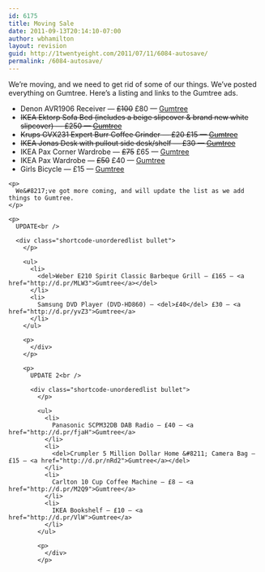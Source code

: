 ```yaml
---
id: 6175
title: Moving Sale
date: 2011-09-13T20:14:10-07:00
author: wbhamilton
layout: revision
guid: http://1twentyeight.com/2011/07/11/6084-autosave/
permalink: /6084-autosave/
---
```

We&#8217;re moving, and we need to get rid of some of our things. We&#8217;ve posted everything on Gumtree. Here&#8217;s a listing and links to the Gumtree ads.

<div class="shortcode-unorderedlist bullet">
  </p> 
  
  <ul>
    <li>
      Denon AVR1906 Receiver — <del>£100</del> £80 — <a title="Receiver" href="http://d.pr/LZwI">Gumtree</a>
    </li>
    <li>
      <del>IKEA Ektorp Sofa Bed (includes a beige slipcover & brand new white slipcover) — £250 — <a title="Sofa" href="http://d.pr/ZZev">Gumtree</a></del>
    </li>
    <li>
      <del>Krups GVX231 Expert Burr Coffee Grinder — £20 £15 — <a title="Coffee Grinder" href="http://d.pr/TYKh">Gumtree</a></del>
    </li>
    <li>
      <del>IKEA Jonas Desk with pullout side desk/shelf — £30 — <a title="Desk" href="http://d.pr/6YUq">Gumtree</a></del>
    </li>
    <li>
      IKEA Pax Corner Wardrobe — <del>£75</del> £65 — <a title="Wardrobe" href="http://d.pr/z7ws">Gumtree</a>
    </li>
    <li>
      IKEA Pax Wardrobe — <del>£50</del> £40 — <a title="Wardrobe" href="http://d.pr/J9ny">Gumtree</a>
    </li>
    <li>
      Girls Bicycle — £15 — <a title="Bicycle" href="http://d.pr/nv1E">Gumtree</a>
    </li>
  </ul>
  
  <p>
    </div> 
    
    <p>
      We&#8217;ve got more coming, and will update the list as we add things to Gumtree.
    </p>
    
    <p>
      UPDATE<br /> 
      
      <div class="shortcode-unorderedlist bullet">
        </p> 
        
        <ul>
          <li>
            <del>Weber E210 Spirit Classic Barbeque Grill — £165 — <a href="http://d.pr/MLW3">Gumtree</a></del>
          </li>
          <li>
            Samsung DVD Player (DVD-HD860) — <del>£40</del> £30 — <a href="http://d.pr/yvZ3">Gumtree</a>
          </li>
        </ul>
        
        <p>
          </div>
        </p>
        
        <p>
          UPDATE 2<br /> 
          
          <div class="shortcode-unorderedlist bullet">
            </p> 
            
            <ul>
              <li>
                Panasonic SCPM32DB DAB Radio — £40 — <a href="http://d.pr/fjaH">Gumtree</a>
              </li>
              <li>
                <del>Crumpler 5 Million Dollar Home &#8211; Camera Bag — £15 — <a href="http://d.pr/nRd2">Gumtree</a></del>
              </li>
              <li>
                Carlton 10 Cup Coffee Machine — £8 — <a href="http://d.pr/M2Q9">Gumtree</a>
              </li>
              <li>
                IKEA Bookshelf — £10 — <a href="http://d.pr/VlW">Gumtree</a>
              </li>
            </ul>
            
            <p>
              </div>
            </p>